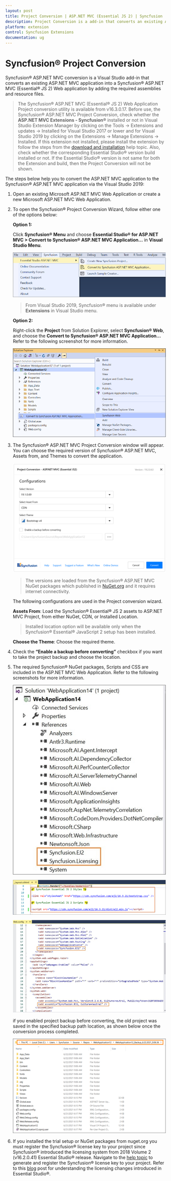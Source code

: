 ```yaml
---
layout: post
title: Project Conversion | ASP.NET MVC (Essential JS 2) | Syncfusion
description: Project Conversion is a add-in that converts an existing ASP.NET MVC project into a Syncfusion ASP.NET MVC project by adding required Essential JS 2 components
platform: extension
control: Syncfusion Extensions
documentation: ug
---
```


# Syncfusion® Project Conversion

Syncfusion® ASP.NET MVC conversion is a Visual Studio add-in that converts an existing ASP.NET MVC application into a Syncfusion® ASP.NET MVC (Essential® JS 2) Web application by adding the required assemblies and resource files.

> The Syncfusion® ASP.NET MVC (Essential® JS 2) Web Application Project conversion utility is available from v16.3.0.17. Before use, the Syncfusion® ASP.NET MVC Project Conversion, check whether the **ASP.NET MVC Extensions - Syncfusion®** installed or not in Visual Studio Extension Manager by clicking on the Tools -> Extensions and updates -> Installed for Visual Studio 2017 or lower and for Visual Studio 2019 by clicking on the Extensions -> Manage Extensions -> Installed. If this extension not installed, please install the extension by follow the steps from the [download and installation](https://ej2.syncfusion.com/aspnetmvc/documentation/visual-studio-integration/download-and-installation) help topic. Also, check whether the corresponding Essential Studio® version build installed or not. If the Essential Studio® version is not same for both the Extension and build, then the Project Conversion will not be shown.

The steps below help you to convert the ASP.NET MVC application to the Syncfusion® ASP.NET MVC application via the Visual Studio 2019:

1. Open an existing Microsoft ASP.NET MVC Web Application or create a new Microsoft ASP.NET MVC Web Application.

2. To open the Syncfusion® Project Conversion Wizard, follow either one of the options below:

    **Option 1:**

    Click **Syncfusion® Menu** and choose **Essential Studio® for ASP.NET MVC > Convert to Syncfusion® ASP.NET MVC Application…** in **Visual Studio Menu**.

    ![convert-to-syncfusion](images/convert-project.png)

    > From Visual Studio 2019, Syncfusion® menu is available under **Extensions** in Visual Studio menu.

    **Option 2:**

    Right-click the **Project** from Solution Explorer, select **Syncfusion® Web**, and choose the **Convert to Syncfusion® ASP.NET MVC Application…** Refer to the following screenshot for more information.

    ![syncfusion-aspnet mvc](images/convert-syncfusion-aspmvc-application.png)

3. The Syncfusion® ASP.NET MVC Project Conversion window will appear. You can choose the required version of Syncfusion® ASP.NET MVC, Assets from, and Themes to convert the application.

    ![project conversion wizard](images/project-conversion-wizard.png)

    > The versions are loaded from the Syncfusion® ASP.NET MVC NuGet packages which published in [NuGet.org](https://www.nuget.org/packages?q=Tags%3A%22aspnetmvc%22syncfusion) and it requires internet connectivity.

    The following configurations are used in the Project conversion wizard.

    **Assets From**: Load the Syncfusion® Essential® JS 2 assets to ASP.NET MVC Project, from either NuGet, CDN, or Installed Location.

    > Installed location option will be available only when the Syncfusion® Essential® JavaScript 2 setup has been installed.

    **Choose the Theme**: Choose the required theme.

4. Check the **“Enable a backup before converting”** checkbox if you want to take the project backup and choose the location.

5. The required Syncfusion® NuGet packages, Scripts and CSS are included in the ASP.NET MVC Web Application. Refer to the following screenshots for more information.

    ![syncfusion® assemblies](images/syncfusion-reference.png)

    ![syncfusion® layout](images/layout.png)

    ![web-config](images/web-config.png)

    if you enabled project backup before converting, the old project was saved in the specified backup path location, as shown below once the conversion process completed.

    ![BackupLocation](images/BackupLocation.png)

6. If you installed the trial setup or NuGet packages from nuget.org you must register the Syncfusion® license key to your project since Syncfusion® introduced the licensing system from 2018 Volume 2 (v16.2.0.41) Essential Studio® release. Navigate to the [help topic](https://help.syncfusion.com/common/essential-studio/licensing/overview#how-to-generate-syncfusion-license-key) to generate and register the Syncfusion® license key to your project. Refer to this [blog](https://www.syncfusion.com/blogs/post/whats-new-in-2018-volume-2.aspx) post for understanding the licensing changes introduced in Essential Studio®.